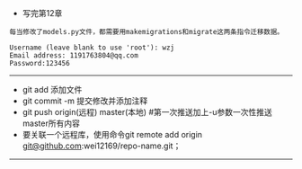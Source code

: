 + 写完第12章
```
每当修改了models.py文件，都需要用makemigrations和migrate这两条指令迁移数据。
```
```
Username (leave blank to use 'root'): wzj
Email address: 1191763804@qq.com
Password:123456 
```
---
+ git add 添加文件
+ git commit -m 提交修改并添加注释
+ git push origin(远程) master(本地) #第一次推送加上-u参数一次性推送master所有内容
+ 要关联一个远程库，使用命令git remote add origin git@github.com:wei12169/repo-name.git；
---
